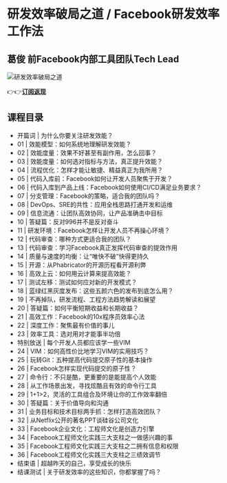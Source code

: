 研发效率破局之道 / Facebook研发效率工作法
==========================

葛俊 **前Facebook内部工具团队Tech Lead**
-------------------------------

![研发效率破局之道](https://www.geekgay.com/storage/geek/geek_a0c12e188819c613a67ca09959cdf90d.jpg)  
  
👉👉[**订阅返现**](https://time.geekbang.org/column/intro/100034501?code=M19bur8mt5KrVk3YE5sZTcgswTrfOMBkeXm1H5nNbxo%3D "研发效率破局之道")  
  
课程目录
----

  
  
- 开篇词 | 为什么你要关注研发效能？
- 01 | 效能模型：如何系统地理解研发效能？
- 02 | 效能度量：效果不好甚至有副作用，怎么回事？
- 03 | 效能度量：如何选对指标与方法，真正提升效能？
- 04 | 流程优化：怎样才能让敏捷、精益真正为我所用？
- 05 | 代码入库前：Facebook如何让开发人员聚焦于开发？
- 06 | 代码入库到产品上线：Facebook如何使用CI/CD满足业务要求？
- 07 | 分支管理：Facebook的策略，适合我的团队吗？
- 08 | DevOps、SRE的共性：应用全栈思路打通开发和运维
- 09 | 信息流通：让团队高效协同，让产品准确击中目标
- 10 | 答疑篇：反对996并不是反对奋斗
- 11 | 研发环境：Facebook怎样让开发人员不再操心环境？
- 12 | 代码审查：哪种方式更适合我的团队？
- 13 | 代码审查：学习Facebook真正发挥代码审查的提效作用
- 14 | 质量与速度的均衡：让“唯快不破”快得更持久
- 15 | 开源：从Phabricator的开源历程看开源利弊
- 16 | 高效上云：如何用云计算来提高效能？
- 17 | 测试左移：测试如何应对新的开发模式？
- 18 | 蓝绿红黑灰度发布：这些五颜六色的发布到底怎么用？
- 19 | 不再掉队，研发流程、工程方法趋势解读和展望
- 20 | 答疑篇：如何平衡短期收益和长期收益？
- 21 | 高效工作：Facebook的10x程序员效率心法
- 22 | 深度工作：聚焦最有价值的事儿
- 23 | 效率工具：选对用对才能事半功倍
- 特别放送 | 每个开发人员都应该学一些VIM
- 24 | VIM：如何高性价比地学习VIM的实用技巧？
- 25 | 玩转Git：五种提高代码提交原子性的基本操作
- 26 | Facebook怎样实现代码提交的原子性？
- 27 | 命令行：不只是酷，更重要的是能提高个人效能
- 28 | 从工作场景出发，寻找炫酷且有效的命令行工具
- 29 | 1+1&gt;2，灵活的工具组合及环境让你的工作效率翻倍
- 30 | 答疑篇：关于价值导向和沟通
- 31 | 业务目标和技术目标两手抓：怎样打造高效团队？
- 32 | 从Netflix公开的著名PPT谈硅谷公司文化
- 33 | Facebook企业文化：工程师文化是创造力引擎
- 34 | Facebook工程师文化实践三大支柱之一做感兴趣的事
- 35 | Facebook工程师文化实践三大支柱之二拥有信息和权限
- 36 | Facebook工程师文化实践三大支柱之三绩效调节
- 结束语 | 超越昨天的自己，享受成长的快乐
- 结课测试 | 关于研发效率的这些知识，你都掌握了吗？
